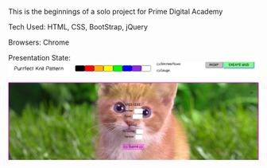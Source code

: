 This is the beginnings of a solo project for Prime Digital Academy

Tech Used: HTML, CSS, BootStrap, jQuery

Browsers: Chrome

Presentation State:
![alt tag](./server/public/resources/imgs/screenshot.png)

